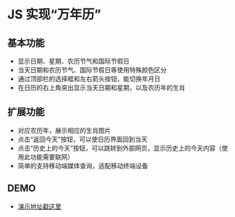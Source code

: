 # JS 实现“万年历” 
## 基本功能 ##
- 显示日期、星期、农历节气和国际节假日
- 当天日期和农历节气、国际节假日等使用特殊颜色区分
- 通过顶部栏的选择框和左右箭头按钮，能切换年月日
- 在日历的右上角突出显示当天日期和星期，以及农历年的生肖

## 扩展功能 ##
- 对应农历年，展示相应的生肖图片
- 点击“返回今天”按钮，可以使日历界面回到当天
- 点击“历史上的今天”按钮，可以跳转到外部网页，显示历史上的今天内容（使用此功能需要联网）
- 简单的支持移动端媒体查询，适配移动终端设备

## DEMO ##


- [演示地址戳这里](http://cheungseol.github.io/js-calendar/ "js万年历演示页面")
